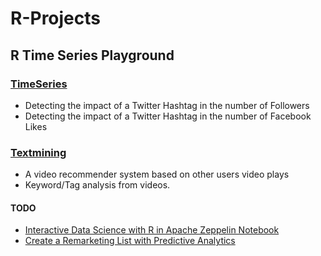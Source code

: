# R-Projects


##  R Time Series Playground
### [TimeSeries](TimeSeries)

- Detecting the impact of a Twitter Hashtag in the number of Followers 
- Detecting the impact of a Twitter Hashtag in the number of Facebook Likes 

### [Textmining](Textmining)
- A video recommender system based on other users video plays
- Keyword/Tag analysis from videos.

#### TODO

- [Interactive Data Science with R in Apache Zeppelin Notebook](http://blog.sparkiq-labs.com/2015/11/16/interactive-data-science-with-r-in-apache-zeppelin-notebook/)
- [Create a Remarketing List with Predictive Analytics](https://github.com/GoogleCloudPlatform/google-analytics-premium-bigquery-statistics)
